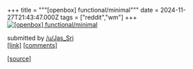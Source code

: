 +++
title = """[openbox] functional/minimal"""
date = 2024-11-27T21:43:47.000Z
tags = ["reddit","wm"]
+++
[![[openbox] functional/minimal](https://external-preview.redd.it/aG00ajVjYXpraTNlMYta2YvDK63US3TZqx6VNxqR_r_zzTPBv3oAmPn9TKCx.png?width=640&crop=smart&auto=webp&s=89c5a71ebaed18cee75db75a485adfcd13834440 "[openbox] functional/minimal")](https://www.reddit.com/r/unixporn/comments/1h1fsxv/openbox_functionalminimal/)

submitted by [/u/Jas\_Sri](https://www.reddit.com/user/Jas_Sri)  
[\[link\]](https://v.redd.it/6xkiwbazki3e1) [\[comments\]](https://www.reddit.com/r/unixporn/comments/1h1fsxv/openbox_functionalminimal/)

[[source]](https://www.reddit.com/r/unixporn/comments/1h1fsxv/openbox_functionalminimal/)
